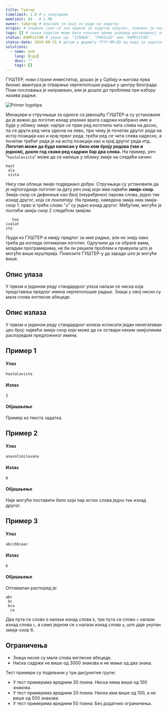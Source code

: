 ```yaml
---
title: Гуштер
timelimit: 1.0 # у секундама
memlimit: 64   # y MB
owner: takprog # власник је онај ко ради на задатку
origin: # опционо (ако се зна одакле је задатак преузет, пожељно је навести извор)
tags: [] # сваки задатак може бити означен према унапред договореној листи ознака
status: KOMPLETAN # један од: "IZRADA", "PREGLED" или "KOMPLETAN".
status-date: 2024-08-15 # датум у формату YYYY-MM-DD од када је задатак у наведеном статусу
solutions:
  - name: ex0
    lang: [cpp]
    desc: ""
    tags: []
---
```


ГУШТЕР, нови страни инвеститор, дошао је у Србију и његова прва бизнис авантура је отварање херпетолошке радње у центру Београда.
План пословања је направљен, али је дошло до проблема при избору назива радње.

![Primer logotipa](https://petljamediastorage.blob.core.windows.net/competitionimages/hastalavista%20(1).png)

Менаџери и стручњаци за односе са јавношћу ГУШТЕР-а су установили да је важно да логотип изнад улазних врата садржи изабрано име и буде у облику змије: најпре се први ред логотипа чита слева на десно, па се други ред чита здесна на лево, при чему је почетак другог реда на истој позицији као и крај првог реда; трећи ред се чита слева надесно, а почетак трећег реда је на истој позицији као и крај другог реда итд.
**Логотип може да буде написан у било ком броју редова (чак и једном), докле год сваки ред садржи бар два слова.**
На пример, реч “`hastalavista`” може да се напише у облику змије на следећи начин:
```
hast
 ala
 vista
```
Нису сви облици змије подједнако добри.
Стручњаци су установили да је најпогоднији логотип за дату реч онај који има највећи **змија-скор**.
Змија-скор се дефинише као број (неуређених) парова слова, једно *тик изнад* другог, која се *поклапају*.
На пример, наведена змија има змија-скор 1: прво и треће слово “`а`” су једно изнад другог. Међутим, могуће је постићи змија-скор 2 следећом змијом:
```
   has
ivalat
sta
```
Људи из ГУШТЕР-а имају предлог за име радње, али не знају како треба да изгледа оптималан логотип.
Одлучили да се обрате вама, младим програмерима, не би ли решили проблем и привукли што је могуће више муштерија.
Помозите ГУШТЕР-у да заради што је могуће више.

## Опис улаза
У првом и једином реду стандардног улаза налази се ниска која представља предлог имена херпетолошке радње.
Знаци у овој ниски су мала слова енглеске абецеде.

## Опис излаза
У првом и једином реду стандардног излаза исписати један ненегативан цео број: највећи змија-скор који може да се оствари неким змијоликим распоредом предложеног имена.

## Пример 1
#### Улаз
```
hastalavista
```

#### Излаз
```
2
```

#### Објашњење
Пример из текста задатка.

## Пример 2
#### Улаз
```
anavolimilovana
```

#### Излаз
```
0
```

#### Објашњење
Није могуће поставити било који пар истих слова једно тик изнад другог.

## Пример 3
#### Улаз
```
abccbbcaac
```

#### Излаз
```
6
```

#### Објашњење
Оптималан распоред је:
```
abc
 bc
 bca
  ca
```
Два пута се слово `b` налази изнад слова `b`, три пута се слово `c` налази изнад слова `c`, а само једном се `a` налази изнад слова `a`, што даје укупан змија-скор 6.

## Ограничења

- Знаци ниске су мала слова енглеске абецеде.
- Ниска садржи не више од $3000$ знакова и не мање од два знака.

Тест примери су подељени у три дисјунктне групе:

- У тест примерима вредним $30$ поена: Ниска нема више од $100$ знакова.
- У тест примерима вредним $20$ поена: Ниска има више од $100$, а не више од $500$ знакова.
- У тест примерима вредним $50$ поена: Без додатних ограничења.
